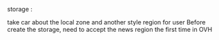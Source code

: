


storage : 

take car about the local zone and another style region for user
Before create the storage, need to accept the news region the first time in OVH
